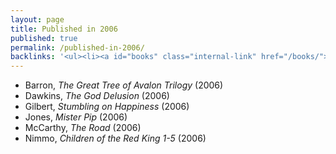 ```yaml
---
layout: page
title: Published in 2006
published: true
permalink: /published-in-2006/
backlinks: '<ul><li><a id="books" class="internal-link" href="/books/">Books</a></li></ul>'
---
```


* Barron, _The Great Tree of Avalon Trilogy_ (2006) 
* Dawkins, _The God Delusion_ (2006) 
* Gilbert, _Stumbling on Happiness_ (2006) 
* Jones, _Mister Pip_ (2006) 
* McCarthy, _The Road_ (2006) 
* Nimmo, _Children of the Red King 1-5_ (2006) 
